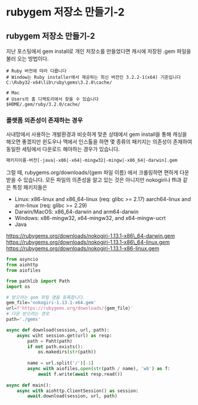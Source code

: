 # rubygem 저장소 만들기-2

## rubygem 저장소 만들기-2

지난 포스팅에서 gem install로 개인 저장소를 만들었다면 캐시에 저장된 .gem 파일을 불러 오는 방법이다.

```
# Ruby 버전에 따라 다릅니다
# Window는 Ruby installer에서 제공하는 최신 버전인 3.2.2-1(x64) 기준입니다
C:\Ruby32-x64\lib\ruby\gems\3.2.0\cache/

# Mac
# Users의 홈 디렉토리에서 찾을 수 있습니다
$HOME/.gem/ruby/3.2.0/cache/
```

### 플랫폼 의존성이 존재하는 경우

사내망에서 사용하는 개발환경과 비슷하게 맞춘 상태에서 gem install을 통해 캐싱을 해오면 좋겠지만 윈도우나 맥에서 인스톨을 하면 몇 종류의 패키지는 의존성이 존재하여 동일한 세팅에서 다운로드 해야하는 경우가 있습니다.

```bash
패키지이름-버전[-java|-x86|-x64|-mingw32|-mingw|-x86_64|-darwin].gem
```

그럴 때, rubygems.org/downloads/{gem 파일 이름} 에서 크롤링하면 편하게 다운받을 수 있습니다. 모든 파일의 의존성을 알고 있는 것은 아니지만 nokogiri나 ffi과 같은 특정 패키지들은

>

* Linux: x86-linux and x86\_64-linux (req: glibc >= 2.17) aarch64-linux and arm-linux (req: glibc >= 2.29)
* Darwin/MacOS: x86\_64-darwin and arm64-darwin
* Windows: x86-mingw32, x64-mingw32, and x64-mingw-ucrt
* Java

>

https://rubygems.org/downloads/nokogiri-1.13.1-x86\_64-darwin.gem https://rubygems.org/downloads/nokogiri-1.13.1-x86\_64-linux.gem https://rubygems.org/downloads/nokogiri-1.13.1-x86-linux.gem

```py
from asyncio
from aiohttp
from aiofiles

from pathlib import Path
import os

# 받으려는 gem 파일 명을 등록합니다.
gem_file='nokogiri-1.13.1-x64.gem'
url=f'https://rubygems.org/downloads/{gem_file}'
# 다운 받으려는 경로
path='./gems'

async def download(session, url, path):
	async wiht session.get(url) as resp:
    	path = Paht(path)
        if not path.exists():
        	os.makedirs(str(path))
        
        name = url.split('/')[-1]
        async with aiofiles.open(str(path / name), 'wb') as f:
        	await f.write(await resp.read())
            
async def main():
	async with aiohttp.ClientSession() as session:
    	await.download(session, url, path)

```
